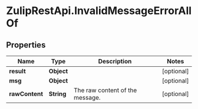 # ZulipRestApi.InvalidMessageErrorAllOf

## Properties

Name | Type | Description | Notes
------------ | ------------- | ------------- | -------------
**result** | **Object** |  | [optional] 
**msg** | **Object** |  | [optional] 
**rawContent** | **String** | The raw content of the message.  | [optional] 


